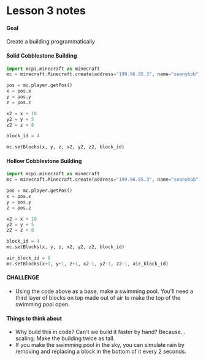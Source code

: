 # Lesson 3 notes

#### Goal
Create a building programmatically

#### Solid Cobblestone Building
```python
import mcpi.minecraft as minecraft
mc = minecraft.Minecraft.create(address="199.96.85.3", name="seanybob")

pos = mc.player.getPos()
x = pos.x
y = pos.y
z = pos.z

x2 = x + 10
y2 = y + 5
z2 = z + 8

block_id = 4

mc.setBlocks(x, y, z, x2, y2, z2, block_id)
```

#### Hollow Cobblestone Building
```python
import mcpi.minecraft as minecraft
mc = minecraft.Minecraft.create(address="199.96.85.3", name="seanybob")

pos = mc.player.getPos()
x = pos.x
y = pos.y
z = pos.z

x2 = x + 10
y2 = y + 5
z2 = z + 8

block_id = 4
mc.setBlocks(x, y, z, x2, y2, z2, block_id)

air_block_id = 0
mc.setBlocks(x+1, y+1, z+1, x2-1, y2-1, z2-1, air_block_id)
```

#### CHALLENGE

- Using the code above as a base, make a swimming pool. You'll need a third layer of blocks on top made out of air to make the top of the swimming pool open.

#### Things to think about

- Why build this in code? Can't we build it faster by hand? Because... scaling: Make the building twice as tall.
- If you make the swimming pool in the sky, you can simulate rain by removing and replacing a block in the bottom of it every 2 seconds.